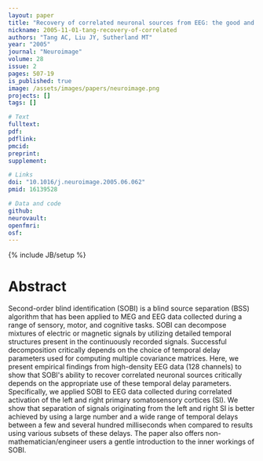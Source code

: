 ```yaml
---
layout: paper
title: "Recovery of correlated neuronal sources from EEG: the good and bad ways of using SOBI."
nickname: 2005-11-01-tang-recovery-of-correlated
authors: "Tang AC, Liu JY, Sutherland MT"
year: "2005"
journal: "Neuroimage"
volume: 28
issue: 2
pages: 507-19
is_published: true
image: /assets/images/papers/neuroimage.png
projects: []
tags: []

# Text
fulltext:
pdf:
pdflink:
pmcid: 
preprint:
supplement:

# Links
doi: "10.1016/j.neuroimage.2005.06.062"
pmid: 16139528

# Data and code
github:
neurovault:
openfmri:
osf:
---
```

{% include JB/setup %}

# Abstract

Second-order blind identification (SOBI) is a blind source separation (BSS) algorithm that has been applied to MEG and EEG data collected during a range of sensory, motor, and cognitive tasks. SOBI can decompose mixtures of electric or magnetic signals by utilizing detailed temporal structures present in the continuously recorded signals. Successful decomposition critically depends on the choice of temporal delay parameters used for computing multiple covariance matrices. Here, we present empirical findings from high-density EEG data (128 channels) to show that SOBI's ability to recover correlated neuronal sources critically depends on the appropriate use of these temporal delay parameters. Specifically, we applied SOBI to EEG data collected during correlated activation of the left and right primary somatosensory cortices (SI). We show that separation of signals originating from the left and right SI is better achieved by using a large number and a wide range of temporal delays between a few and several hundred milliseconds when compared to results using various subsets of these delays. The paper also offers non-mathematician/engineer users a gentle introduction to the inner workings of SOBI.
